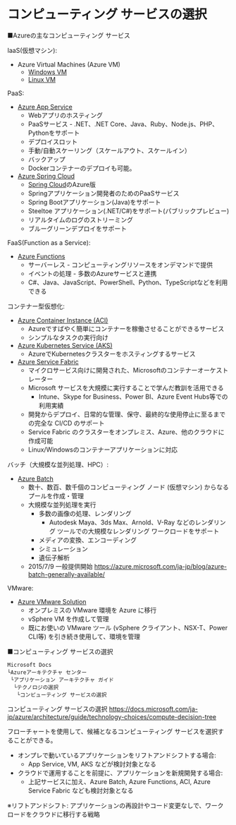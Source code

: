 # コンピューティング サービスの選択

■Azureの主なコンピューティング サービス

IaaS(仮想マシン):
- Azure Virtual Machines (Azure VM)
  - [Windows VM](https://docs.microsoft.com/ja-jp/azure/virtual-machines/windows/overview)
  - [Linux VM](https://docs.microsoft.com/ja-jp/azure/virtual-machines/linux/overview)

PaaS:
- [Azure App Service](https://docs.microsoft.com/ja-jp/azure/app-service/overview)
  - Webアプリのホスティング
  - PaaSサービス - .NET、.NET Core、Java、Ruby、Node.js、PHP、Pythonをサポート
  - デプロイスロット
  - 手動/自動スケーリング（スケールアウト、スケールイン）
  - バックアップ
  - Dockerコンテナーのデプロイも可能。
- [Azure Spring Cloud](https://docs.microsoft.com/ja-jp/azure/spring-cloud/overview)
  - [Spring Cloud](https://spring.pleiades.io/projects/spring-cloud)のAzure版
  - Springアプリケーション開発者のためのPaaSサービス
  - Spring Bootアプリケーション(Java)をサポート
  - Steeltoe アプリケーション(.NET/C#)をサポート(パブリックプレビュー)
  - リアルタイムのログのストリーミング
  - ブルーグリーンデプロイをサポート

FaaS(Function as a Service):
- [Azure Functions](https://docs.microsoft.com/ja-jp/azure/azure-functions/functions-overview)
  - サーバーレス - コンピューティングリソースをオンデマンドで提供
  - イベントの処理 - 多数のAzureサービスと連携
  - C#、Java、JavaScript、PowerShell、Python、TypeScriptなどを利用できる

コンテナー型仮想化:
- [Azure Container Instance (ACI)](https://docs.microsoft.com/ja-jp/azure/container-instances/container-instances-overview)
  - Azureですばやく簡単にコンテナーを稼働させることができるサービス
  - シンプルなタスクの実行向け
- [Azure Kubernetes Service (AKS)](https://docs.microsoft.com/ja-jp/azure/aks/intro-kubernetes)
  - AzureでKubernetesクラスターをホスティングするサービス
- [Azure Service Fabric](https://docs.microsoft.com/ja-jp/azure/service-fabric/service-fabric-overview)
  - マイクロサービス向けに開発された、Microsoftのコンテナーオーケストレーター
  - Microsoft サービスを大規模に実行することで学んだ教訓を活用できる
    - Intune、Skype for Business、Power BI、Azure Event Hubs等での利用実績
  - 開発からデプロイ、日常的な管理、保守、最終的な使用停止に至るまでの完全な CI/CD のサポート
  - Service Fabric のクラスターをオンプレミス、Azure、他のクラウドに作成可能
  - Linux/Windowsのコンテナーアプリケーションに対応

バッチ（大規模な並列処理、HPC）:
- [Azure Batch](https://docs.microsoft.com/ja-jp/azure/batch/batch-technical-overview)
  - 数十、数百、数千個のコンピューティング ノード (仮想マシン) からなるプールを作成・管理
  - 大規模な並列処理を実行
    - 多数の画像の処理、レンダリング
      - Autodesk Maya、3ds Max、Arnold、V-Ray などのレンダリング ツールでの大規模なレンダリング ワークロードをサポート
    - メディアの変換、エンコーディング
    - シミュレーション
    - 遺伝子解析
  - 2015/7/9 一般提供開始 https://azure.microsoft.com/ja-jp/blog/azure-batch-generally-available/

VMware:
- [Azure VMware Solution](https://azure.microsoft.com/ja-jp/services/azure-vmware/)
  - オンプレミスの VMware 環境を Azure に移行
  - vSphere VM を作成して管理
  - 既にお使いの VMware ツール (vSphere クライアント、NSX-T、Power CLI等) を引き続き使用して、環境を管理

■コンピューティング サービスの選択

```
Microsoft Docs
└Azureアーキテクチャ センター
 └アプリケーション アーキテクチャ ガイド
  └テクノロジの選択
   └コンピューティング サービスの選択
```

コンピューティング サービスの選択
https://docs.microsoft.com/ja-jp/azure/architecture/guide/technology-choices/compute-decision-tree

フローチャートを使用して、候補となるコンピューティング サービスを選択することができる。

- オンプレで動いているアプリケーションをリフトアンドシフトする場合: 
  - App Service, VM, AKS などが検討対象となる
- クラウドで運用することを前提に、アプリケーションを新規開発する場合: 
  - 上記サービスに加え、Azure Batch, Azure Functions, ACI, Azure Service Fabric なども検討対象となる

※リフトアンドシフト: アプリケーションの再設計やコード変更なしで、ワークロードをクラウドに移行する戦略

